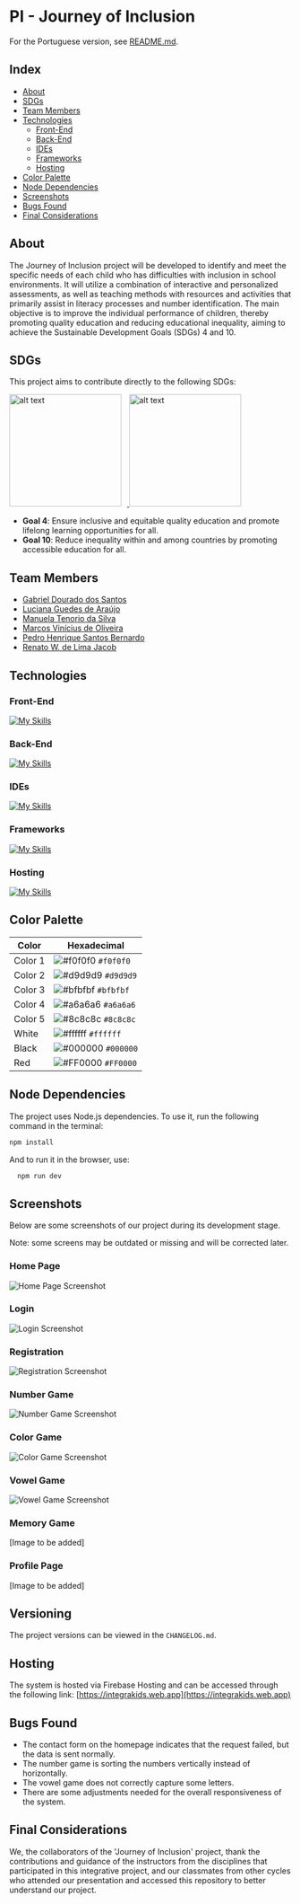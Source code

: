 # PI - Journey of Inclusion 
For the Portuguese version, see [README.md](README.md).

## Index
- [About](#about)
- [SDGs](#sdgs)
- [Team Members](#team-members)
- [Technologies](#technologies)
  - [Front-End](#front-end)
  - [Back-End](#back-end)
  - [IDEs](#ides)
  - [Frameworks](#frameworks)
  - [Hosting](#hosting)
- [Color Palette](#color-palette)
- [Node Dependencies](#node-dependencies)
- [Screenshots](#screenshots)
- [Bugs Found](#bugs-found)
- [Final Considerations](#final-considerations)

## About
The Journey of Inclusion project will be developed to identify and meet the specific needs of each child who has difficulties with inclusion in school environments. It will utilize a combination of interactive and personalized assessments, as well as teaching methods with resources and activities that primarily assist in literacy processes and number identification. The main objective is to improve the individual performance of children, thereby promoting quality education and reducing educational inequality, aiming to achieve the Sustainable Development Goals (SDGs) 4 and 10.

## SDGs
This project aims to contribute directly to the following SDGs:

<a href="https://brasil.un.org/pt-br/sdgs/4" target="_blank">
    <img src="https://brasil.un.org/profiles/undg_country/themes/custom/undg/images/SDGs/pt-br/SDG-4.svg" alt="alt text" width="200" style="margin-right: 10px;">
</a>
<a href="https://brasil.un.org/pt-br/sdgs/10" target="_blank">
    <img src="https://brasil.un.org/profiles/undg_country/themes/custom/undg/images/SDGs/pt-br/SDG-10.svg" alt="alt text" width="200">
</a>

- **Goal 4**: Ensure inclusive and equitable quality education and promote lifelong learning opportunities for all.
- **Goal 10**: Reduce inequality within and among countries by promoting accessible education for all.

## Team Members
- [Gabriel Dourado dos Santos](https://github.com/gabrieldourado21) 
- [Luciana Guedes de Araújo](https://github.com/Luciana-Guedes-de-Araujo) 
- [Manuela Tenorio da Silva](https://github.com/ManuelaTenorio)
- [Marcos Vinícius de Oliveira](https://github.com/ViniMarkos283)
- [Pedro Henrique Santos Bernardo](https://github.com/Pedro-HSB)
- [Renato W. de Lima Jacob](https://github.com/renatowljacob)

## Technologies
### Front-End
[![My Skills](https://skillicons.dev/icons?i=html,css,js,ts,react,vite&perline=3)](https://skillicons.dev)
### Back-End
[![My Skills](https://skillicons.dev/icons?i=mongodb,spring,java&perline=3)](https://skillicons.dev)
### IDEs
[![My Skills](https://skillicons.dev/icons?i=vscode,mongodb&perline=3)](https://skillicons.dev) 
### Frameworks
[![My Skills](https://skillicons.dev/icons?i=spring&perline=3)](https://skillicons.dev)
### Hosting
[![My Skills](https://skillicons.dev/icons?i=firebase&perline=3)](https://skillicons.dev)

## Color Palette

| Color      | Hexadecimal                                                |
|------------|------------------------------------------------------------|
| Color 1    | ![#f0f0f0](https://via.placeholder.com/10/f0f0f0?text=+) `#f0f0f0` |
| Color 2    | ![#d9d9d9](https://via.placeholder.com/10/d9d9d9?text=+) `#d9d9d9` |
| Color 3    | ![#bfbfbf](https://via.placeholder.com/10/bfbfbf?text=+) `#bfbfbf` |
| Color 4    | ![#a6a6a6](https://via.placeholder.com/10/a6a6a6?text=+) `#a6a6a6` |
| Color 5    | ![#8c8c8c](https://via.placeholder.com/10/8c8c8c?text=+) `#8c8c8c` |
| White      | ![#ffffff](https://via.placeholder.com/10/ffffff?text=+) `#ffffff` |
| Black      | ![#000000](https://via.placeholder.com/10/000000?text=+) `#000000` |
| Red        | ![#FF0000](https://via.placeholder.com/10/FF0000?text=+) `#FF0000` |

## Node Dependencies
The project uses Node.js dependencies. To use it, run the following command in the terminal:

```bash
npm install
```
And to run it in the browser, use:
```bash
  npm run dev
```

## Screenshots
Below are some screenshots of our project during its development stage.

Note: some screens may be outdated or missing and will be corrected later.

### Home Page
![Home Page Screenshot](https://github.com/ManuelaTenorio/Jornada-da-inclusao/blob/main/screenshots/home.png)

### Login
![Login Screenshot](https://github.com/ManuelaTenorio/Jornada-da-inclusao/blob/main/screenshots/login.png)

### Registration
![Registration Screenshot](https://github.com/ManuelaTenorio/Jornada-da-inclusao/blob/main/screenshots/cadastro.png)

### Number Game
![Number Game Screenshot](https://github.com/ManuelaTenorio/Jornada-da-inclusao/blob/main/screenshots/numeros.png)

### Color Game
![Color Game Screenshot](https://github.com/ManuelaTenorio/Jornada-da-inclusao/blob/main/screenshots/cores.png)

### Vowel Game
![Vowel Game Screenshot](https://github.com/ManuelaTenorio/Jornada-da-inclusao/blob/main/screenshots/vogais.png)

### Memory Game
[Image to be added]

### Profile Page
[Image to be added]

## Versioning
The project versions can be viewed in the `CHANGELOG.md`.

## Hosting
The system is hosted via Firebase Hosting and can be accessed through the following link:
[https://integrakids.web.app](https://integrakids.web.app)

## Bugs Found
- The contact form on the homepage indicates that the request failed, but the data is sent normally.
- The number game is sorting the numbers vertically instead of horizontally.
- The vowel game does not correctly capture some letters.
- There are some adjustments needed for the overall responsiveness of the system.

## Final Considerations
We, the collaborators of the 'Journey of Inclusion' project, thank the contributions and guidance of the instructors from the disciplines that participated in this integrative project, and our classmates from other cycles who attended our presentation and accessed this repository to better understand our project.


